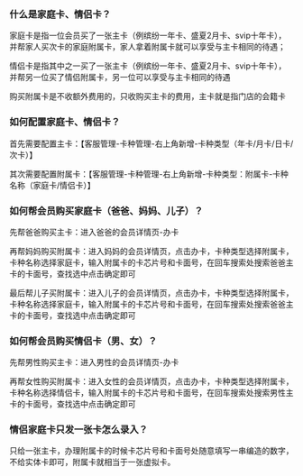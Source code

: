 ### 什么是家庭卡、情侣卡？

家庭卡是指一位会员买了一张主卡（例缤纷一年卡、盛夏2月卡、svip十年卡），并帮家人买次卡的家庭附属卡，家人拿着附属卡就可以享受与主卡相同的待遇；

情侣卡是指其中之一买了一张主卡（例缤纷一年卡、盛夏2月卡、svip十年卡），并帮另一位买了情侣附属卡，另一位可以享受与主卡相同的待遇

购买附属卡是不收额外费用的，只收购买主卡的费用，主卡就是指门店的会籍卡

### 如何配置家庭卡、情侣卡？

首先需要配置主卡：【客服管理-卡种管理-右上角新增-卡种类型（年卡/月卡/日卡/次卡）】

其次需要配置附属卡：【客服管理-卡种管理-右上角新增-卡种类型：附属卡-卡种名称（家庭卡/情侣卡）】

### 如何帮会员购买家庭卡（爸爸、妈妈、儿子）？

先帮爸爸购买主卡：进入爸爸的会员详情页-办卡

再帮妈妈购买附属卡：进入妈妈的会员详情页，点击办卡，卡种类型选择附属卡，卡种名称选择家庭卡，输入附属卡的卡芯片号和卡面号，在回车搜索处搜索爸爸主卡的卡面号，查找选中点击确定即可

最后帮儿子买附属卡：进入儿子的会员详情页，点击办卡，卡种类型选择附属卡，卡种名称选择家庭卡，输入附属卡的卡芯片号和卡面号，在回车搜索处搜索爸爸主卡的卡面号，查找选中点击确定即可

### 如何帮会员购买情侣卡（男、女）？

先帮男性购买主卡：进入男性的会员详情页-办卡

再帮女性购买附属卡：进入女性的会员详情页，点击办卡，卡种类型选择附属卡，卡种名称选择情侣卡，输入附属卡的卡芯片号和卡面号，在回车搜索处搜索男性主卡的卡面号，查找选中点击确定即可

### 情侣家庭卡只发一张卡怎么录入？

只给一张主卡，办理附属卡的时候卡芯片号和卡面号处随意填写一串编造的数字，不给实体卡即可，附属卡就相当于一张虚拟卡。



